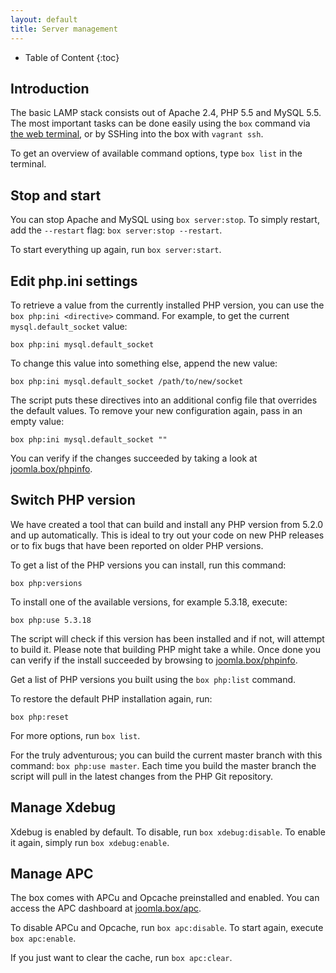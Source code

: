 ```yaml
---
layout: default
title: Server management
---
```


* Table of Content
{:toc}

## Introduction

The basic LAMP stack consists out of Apache 2.4, PHP 5.5 and MySQL 5.5. The most important tasks can be done easily using the `box` command via [the web terminal](http://joomla.box:3000), or by SSHing into the box with `vagrant ssh`.

To get an overview of available command options, type `box list` in the terminal.

## Stop and start

You can stop Apache and MySQL using `box server:stop`. To simply restart, add the `--restart` flag: `box server:stop --restart`.

To start everything up again, run `box server:start`.

## Edit php.ini settings

To retrieve a value from the currently installed PHP version, you can use the `box php:ini <directive>` command. For example, to get the current `mysql.default_socket` value:

    box php:ini mysql.default_socket

To change this value into something else, append the new value:

    box php:ini mysql.default_socket /path/to/new/socket

The script puts these directives into an additional config file that overrides the default values. To remove your new configuration again, pass in an empty value:

    box php:ini mysql.default_socket ""

You can verify if the changes succeeded by taking a look at [joomla.box/phpinfo](http://joomla.box/phpinfo).

## Switch PHP version

We have created a tool that can build and install any PHP version from 5.2.0 and up automatically. This is ideal to try out your code on new PHP releases or to fix bugs that have been reported on older PHP versions.

To get a list of the PHP versions you can install, run this command:

    box php:versions

To install one of the available versions, for example 5.3.18, execute:

    box php:use 5.3.18

The script will check if this version has been installed and if not, will attempt to build it. Please note that building PHP might take a while. Once done you can verify if the install succeeded by browsing to [joomla.box/phpinfo](http://joomla.box/phpinfo).

Get a list of PHP versions you built using the `box php:list` command.

To restore the default PHP installation again, run:

    box php:reset

For more options, run `box list`.

For the truly adventurous; you can build the current master branch with this command: `box php:use master`. Each time you build the master branch the script will pull in the latest changes from the PHP Git repository.

## Manage Xdebug

Xdebug is enabled by default. To disable, run `box xdebug:disable`. To enable it again, simply run `box xdebug:enable`.

## Manage APC

The box comes with APCu and Opcache preinstalled and enabled. You can access the APC dashboard at [joomla.box/apc](http://joomla.box/apc).

To disable APCu and Opcache, run `box apc:disable`. To start again, execute `box apc:enable`.

If you just want to clear the cache, run `box apc:clear`.
